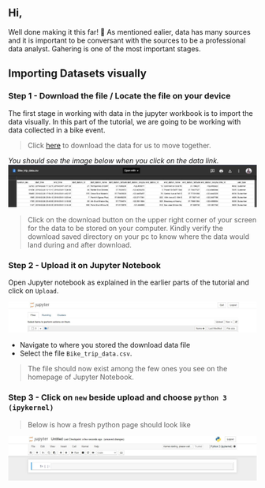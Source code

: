 ## Hi,
Well done making it this far! 🎊
As mentioned ealier, data has many sources and it is important to be conversant with the sources to be a professional data analyst. Gahering is one of the most important stages.

## Importing Datasets visually
### Step 1 - Download the file / Locate the file on your device
The first stage in working with data in the jupyter workbook is to import the data visually.
In this part of the tutorial, we are going to be working with data collected in a bike event.
> Click [here](https://drive.google.com/file/d/1F7969SsIB5Y2Iu5umJacoLC9xQMQQnnI/view?usp=sharing) to download the data for us to move together.


_You should see the image below when you click on the data link._
<img src="Images/download preview.jpg">

> Click on the download button on the upper right corner of your screen for the data to be stored on your computer. Kindly verify the download saved directory on your pc to know where the data would land during and after download.

### Step 2 - Upload it on Jupyter Notebook
Open Jupyter notebook as explained in the earlier parts of the tutorial and click on `Upload`.

<img src="Images/uploadButton.jpg">

- Navigate to where you stored the download data file
- Select the file `Bike_trip_data.csv`.

> The file should now exist among the few ones you see on the homepage of Jupyter Notebook.


### Step 3 - Click on `new` beside upload and choose `python 3 (ipykernel)`

> Below is how a fresh python page should look like
<img src="Images/freshpage.jpg">
